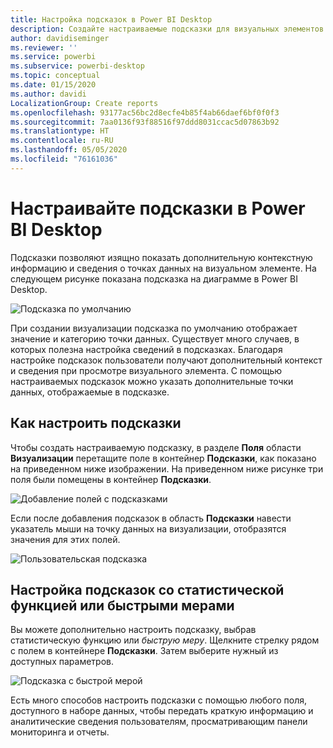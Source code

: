 ```yaml
---
title: Настройка подсказок в Power BI Desktop
description: Создайте настраиваемые подсказки для визуальных элементов с помощью перетаскивания.
author: davidiseminger
ms.reviewer: ''
ms.service: powerbi
ms.subservice: powerbi-desktop
ms.topic: conceptual
ms.date: 01/15/2020
ms.author: davidi
LocalizationGroup: Create reports
ms.openlocfilehash: 93177ac56bc2d8ecfe4b85f4ab66daef6bf0f0f3
ms.sourcegitcommit: 7aa0136f93f88516f97ddd8031ccac5d07863b92
ms.translationtype: HT
ms.contentlocale: ru-RU
ms.lasthandoff: 05/05/2020
ms.locfileid: "76161036"
---
```

# <a name="customize-tooltips-in-power-bi-desktop"></a>Настраивайте подсказки в Power BI Desktop

Подсказки позволяют изящно показать дополнительную контекстную информацию и сведения о точках данных на визуальном элементе. На следующем рисунке показана подсказка на диаграмме в Power BI Desktop.

![Подсказка по умолчанию](media/desktop-custom-tooltips/custom-tooltips-1.png)

При создании визуализации подсказка по умолчанию отображает значение и категорию точки данных. Существует много случаев, в которых полезна настройка сведений в подсказках. Благодаря настройке подсказок пользователи получают дополнительный контекст и сведения при просмотре визуального элемента. С помощью настраиваемых подсказок можно указать дополнительные точки данных, отображаемые в подсказке.

## <a name="how-to-customize-tooltips"></a>Как настроить подсказки

Чтобы создать настраиваемую подсказку, в разделе **Поля** области **Визуализации** перетащите поле в контейнер **Подсказки**, как показано на приведенном ниже изображении. На приведенном ниже рисунке три поля были помещены в контейнер **Подсказки**.

![Добавление полей с подсказками](media/desktop-custom-tooltips/custom-tooltips-2.png)

Если после добавления подсказок в область **Подсказки** навести указатель мыши на точку данных на визуализации, отобразятся значения для этих полей.

![Пользовательская подсказка](media/desktop-custom-tooltips/custom-tooltips-3.png)

## <a name="customizing-tooltips-with-aggregation-or-quick-measures"></a>Настройка подсказок со статистической функцией или быстрыми мерами

Вы можете дополнительно настроить подсказку, выбрав статистическую функцию или *быструю меру*. Щелкните стрелку рядом с полем в контейнере **Подсказки**. Затем выберите нужный из доступных параметров.

![Подсказка с быстрой мерой](media/desktop-custom-tooltips/custom-tooltips-4.png)

Есть много способов настроить подсказки с помощью любого поля, доступного в наборе данных, чтобы передать краткую информацию и аналитические сведения пользователям, просматривающим панели мониторинга и отчеты.
